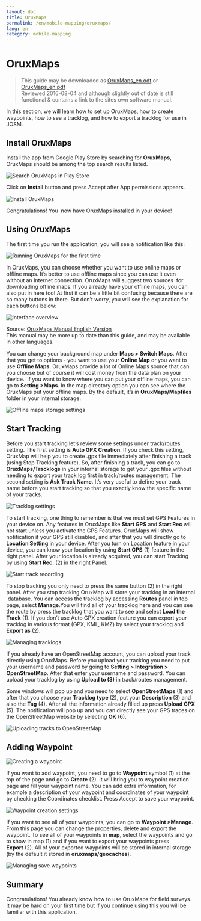 ```yaml
---
layout: doc
title: OruxMaps
permalink: /en/mobile-mapping/oruxmaps/
lang: en
category: mobile-mapping
---
```


OruxMaps
===============

> This guide may be downloaded as [OruxMaps_en.odt](/files/OruxMaps_en.odt) or [OruxMaps_en.pdf](/files/OruxMaps_en.pdf)  
> Reviewed 2016-08-04 and although slightly out of date is still functional & contains a link to the sites own software manual.

In this section, we will learn how to set up OruxMaps, how to create waypoints, how to see a tracklog, and how to export a tracklog for use in JOSM.  

​Install OruxMaps
------------------

Install the app from Google Play Store by searching for **OruxMaps**, OruxMaps should be among the top search results listed.  

![Search OruxMaps in Play Store][]

Click on **Install** button and press Accept after App permissions appears.  

![Install OruxMaps][]

Congratulations! You  now have OruxMaps installed in your device!  

​Using OruxMaps
--------------------

The first time you run the application, you will see a notification like this:  

![Running OruxMaps for the first time][]

In OruxMaps, you can choose whether you want to use online maps or offline maps. It’s better to use offline maps since you can use it even without an Internet connection. OruxMaps will suggest two sources  for downloading offline maps. If you already have your offline maps, you can also put in here too! At first it can be a little bit confusing because there are so many buttons in there. But don’t worry, you will see the explanation for each buttons below:  

![Interface overview][]

Source: [OruxMaps Manual English Version](http://www.google.com/url?q=http%3A%2F%2Fwww.oruxmaps.com%2Foruxmapsmanual_en.pdf&sa=D&sntz=1&usg=AFQjCNFY7Tk-Gzz9NFKy9WOsnfnn8x3Kwg)  
This manual may be more up to date than this guide, and may be available in other languages.  

You can change your background map under **Maps \> Switch Maps**. After that you get to options - you want to use your **Online Map** or you want to use
**Offline Maps**. OruxMaps provide a lot of Online Maps source that can you choose but of course it will cost money from the data plan on your device.  If you want to know where you can put your offline maps, you can go to **Setting \>Maps**. In the map directory option you can see where the OruxMaps put your
offline maps. By the default, it’s in **OruxMaps/Mapfiles** folder in your internal storage.  

![Offline maps storage settings][]

Start Tracking
--------------

Before you start tracking let’s review some settings under track/routes setting. The first setting is **Auto GPX Creation**. If you check this setting, OruxMap will help you to create .gpx file immediately after finishing a track (using Stop Tracking feature). So, after finishing a track, you can go to **OruxMaps/Tracklogs** in your internal storage to get your .gpx files without needing to export your track log first in track/routes management. The second setting is **Ask Track Name**. It’s very useful to define your track name before you start tracking so that you exactly know the specific name of your tracks.  

![Tracklog settings][]

To start tracking, one thing to remember is that we must set GPS Features in your device on. Any features in OruxMaps like **Start GPS** and **Start Rec** will not start unless you activate the GPS Features. OruxMaps will show notification if your GPS still disabled, and after that you will directly go to **Location Setting** in your device. After you turn on Location feature in your device, you can know your location by using **Start GPS** (1) feature in the right panel. After your location is already acquired, you can start Tracking by using **Start Rec.** (2) in the right Panel.  

![Start track recording][]

To stop tracking you only need to press the same button (2) in the right panel. After you stop tracking OruxMap will store your tracklog in an internal  database. You can access the tracklog by accessing **Routes** panel in top page, select **Manage**.You will find all of your tracklog here and you can see the route by press the tracklog that you want to see and select **Load the Track** (1). If you don’t use Auto GPX creation feature you can export your tracklog in various format (GPX, KML, KMZ) by select your tracklog and **Export as** (2).  

![Managing tracklogs][]

If you already have an OpenStreetMap account, you can upload your track directly using OruxMaps. Before you upload your tracklog you need to put your username and password by going to **Setting \> Integration \> OpenStreetMap**. After that enter your username and password. You can upload your tracklog by using **Upload to (3)** in track/routes management.  

Some windows will pop up and you need to select **OpenStreetMaps** (1) and after that you choose your **Tracklog type** (2), put your **Description** (3) and also the **Tag** (4). After all the information already filled up press **Upload GPX** (5). The notification will pop up and you can directly see your GPS traces on the OpenStreetMap website by selecting **OK** (6).  

![Uploading tracks to OpenStreetMap][]

​Adding Waypoint
---------------------

![Creating a waypoint][]

If you want to add waypoint, you need to go to **Waypoint** symbol (1) at the top of the page and go to **Create** (2). It will bring you to waypoint creation page and fill your waypoint name. You can add extra information, for example a description of your waypoint and coordinates of your waypoint by checking the Coordinates checklist. Press Accept to save your waypoint.  

![Waypoint creation settings][]

If you want to see all of your waypoints, you can go to **Waypoint \>Manage**. From this page you can change the properties, delete and export the waypoint. To see all of your waypoints in **map**, select the waypoints and go to show in map (1) and if you want to export your waypoints press **Export** (2). All of your exported waypoints will be stored in internal storage (by the default it stored in **oruxmaps/geocaches**).  

![Managing save waypoints][]

Summary
-----------

Congratulations! You already know how to use OruxMaps for field surveys. It may be hard on your first time but if you continue using this you will be familiar with this application.  

[Search OruxMaps in Play Store]: /images/mobile-mapping/oruxmaps_image00.png
[Install OruxMaps]: /images/mobile-mapping/oruxmaps_image03.png
[Running OruxMaps for the first time]: /images/mobile-mapping/oruxmaps_image01.png
[Interface overview]: /images/mobile-mapping/oruxmaps_image09.png
[Offline maps storage settings]: /images/mobile-mapping/oruxmaps_image06.png
[Tracklog settings]: /images/mobile-mapping/oruxmaps_image11.png
[Start track recording]: /images/mobile-mapping/oruxmaps_image02.png
[Managing tracklogs]: /images/mobile-mapping/oruxmaps_image10.png
[Uploading tracks to OpenStreetMap]: /images/mobile-mapping/oruxmaps_image05.png
[Creating a waypoint]: /images/mobile-mapping/oruxmaps_image07.png
[Waypoint creation settings]: /images/mobile-mapping/oruxmaps_image08.png
[Managing save waypoints]: /images/mobile-mapping/oruxmaps_image04.png
